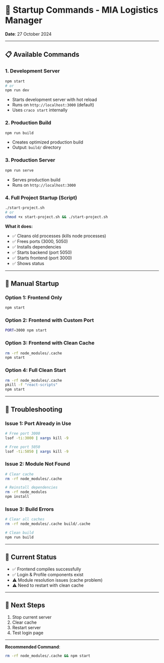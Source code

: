 # 🚀 Startup Commands - MIA Logistics Manager

**Date**: 27 October 2024

---

## 📋 Available Commands

### 1. Development Server
```bash
npm start
# or
npm run dev
```
- Starts development server with hot reload
- Runs on `http://localhost:3000` (default)
- Uses `craco start` internally

### 2. Production Build
```bash
npm run build
```
- Creates optimized production build
- Output: `build/` directory

### 3. Production Server
```bash
npm run serve
```
- Serves production build
- Runs on `http://localhost:3000`

### 4. Full Project Startup (Script)
```bash
./start-project.sh
# or
chmod +x start-project.sh && ./start-project.sh
```

**What it does:**
- ✅ Cleans old processes (kills node processes)
- ✅ Frees ports (3000, 5050)
- ✅ Installs dependencies
- ✅ Starts backend (port 5050)
- ✅ Starts frontend (port 3000)
- ✅ Shows status

---

## 🔧 Manual Startup

### Option 1: Frontend Only
```bash
npm start
```

### Option 2: Frontend with Custom Port
```bash
PORT=3000 npm start
```

### Option 3: Frontend with Clean Cache
```bash
rm -rf node_modules/.cache
npm start
```

### Option 4: Full Clean Start
```bash
rm -rf node_modules/.cache
pkill -f "react-scripts"
npm start
```

---

## 🐛 Troubleshooting

### Issue 1: Port Already in Use
```bash
# Free port 3000
lsof -ti:3000 | xargs kill -9

# Free port 5050
lsof -ti:5050 | xargs kill -9
```

### Issue 2: Module Not Found
```bash
# Clear cache
rm -rf node_modules/.cache

# Reinstall dependencies
rm -rf node_modules
npm install
```

### Issue 3: Build Errors
```bash
# Clear all caches
rm -rf node_modules/.cache build/.cache

# Clean build
npm run build
```

---

## 📝 Current Status

- ✅ Frontend compiles successfully
- ✅ Login & Profile components exist
- ⚠️ Module resolution issues (cache problem)
- ⚠️ Need to restart with clean cache

---

## 🎯 Next Steps

1. Stop current server
2. Clear cache
3. Restart server
4. Test login page

---

**Recommended Command**:
```bash
rm -rf node_modules/.cache && npm start
```
